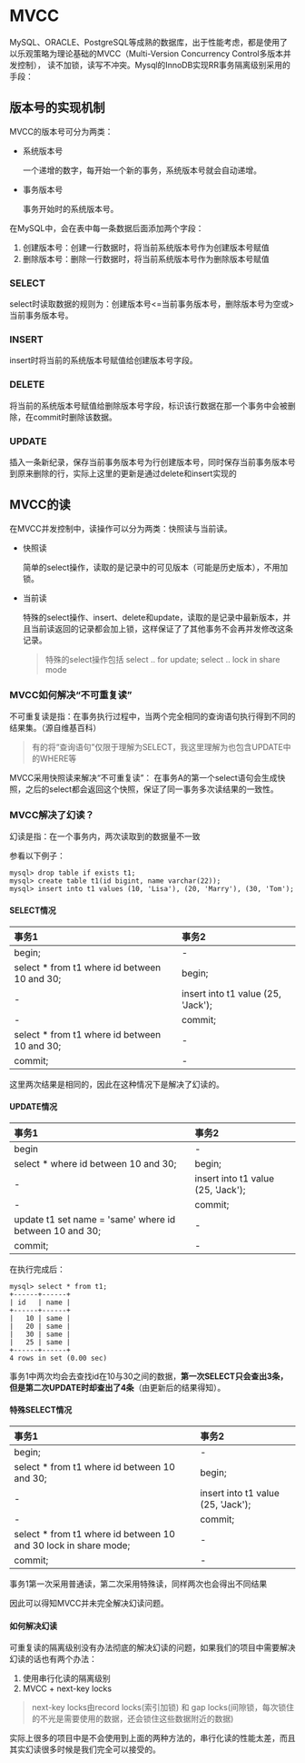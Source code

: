# MVCC
MySQL、ORACLE、PostgreSQL等成熟的数据库，出于性能考虑，都是使用了以乐观策略为理论基础的MVCC（Multi-Version Concurrency Control多版本并发控制），
读不加锁，读写不冲突。Mysql的InnoDB实现RR事务隔离级别采用的手段：
## 版本号的实现机制
MVCC的版本号可分为两类：
- 系统版本号

    一个递增的数字，每开始一个新的事务，系统版本号就会自动递增。
- 事务版本号

    事务开始时的系统版本号。
    
在MySQL中，会在表中每一条数据后面添加两个字段：
1. 创建版本号：创建一行数据时，将当前系统版本号作为创建版本号赋值
2. 删除版本号：删除一行数据时，将当前系统版本号作为删除版本号赋值

### SELECT
select时读取数据的规则为：创建版本号<=当前事务版本号，删除版本号为空或>当前事务版本号。
### INSERT
insert时将当前的系统版本号赋值给创建版本号字段。
### DELETE
将当前的系统版本号赋值给删除版本号字段，标识该行数据在那一个事务中会被删除，在commit时删除该数据。
### UPDATE
插入一条新纪录，保存当前事务版本号为行创建版本号，同时保存当前事务版本号到原来删除的行，实际上这里的更新是通过delete和insert实现的

## MVCC的读
在MVCC并发控制中，读操作可以分为两类：快照读与当前读。
- 快照读

    简单的select操作，读取的是记录中的可见版本（可能是历史版本），不用加锁。

- 当前读

    特殊的select操作、insert、delete和update，读取的是记录中最新版本，并且当前读返回的记录都会加上锁，这样保证了了其他事务不会再并发修改这条记录。
    > 特殊的select操作包括 select .. for update; select .. lock in share mode
    
### MVCC如何解决“不可重复读”
不可重复读是指：在事务执行过程中，当两个完全相同的查询语句执行得到不同的结果集。（源自维基百科）
> 有的将“查询语句”仅限于理解为SELECT，我这里理解为也包含UPDATE中的WHERE等

MVCC采用快照读来解决“不可重复读”： 在事务A的第一个select语句会生成快照，之后的select都会返回这个快照，保证了同一事务多次读结果的一致性。
    
### MVCC解决了幻读？
幻读是指：在一个事务内，两次读取到的数据量不一致

参看以下例子：
```
mysql> drop table if exists t1;
mysql> create table t1(id bigint, name varchar(22));
mysql> insert into t1 values (10, 'Lisa'), (20, 'Marry'), (30, 'Tom');
```
#### SELECT情况
| 事务1 | 事务2 |
| :---- | :---- |
| begin; | - |
| select * from t1 where id between 10 and 30; | begin; |
| - | insert into t1 value (25, 'Jack'); |
| - | commit; |
| select * from t1 where id between 10 and 30; | - |
| commit; | - |
这里两次结果是相同的，因此在这种情况下是解决了幻读的。

#### UPDATE情况
| 事务1 | 事务2 |
| :---- | :---- |
| begin | - |
| select * where id between 10 and 30; | begin; |
| - | insert into t1 value (25, 'Jack'); |
| - | commit; |
| update t1 set name = 'same' where id between 10 and 30; | - |
| commit; | - |
在执行完成后：
```
mysql> select * from t1;
+------+------+
| id   | name |
+------+------+
|   10 | same |
|   20 | same |
|   30 | same |
|   25 | same |
+------+------+
4 rows in set (0.00 sec)
```

事务1中两次均会去查找id在10与30之间的数据，**第一次SELECT只会查出3条，但是第二次UPDATE时却查出了4条**（由更新后的结果得知）。

#### 特殊SELECT情况
| 事务1 | 事务2 |
| :---- | :---- |
| begin; | - |
| select * from t1 where id between 10 and 30; | begin; |
| - | insert into t1 value (25, 'Jack'); |
| - | commit; |
| select * from t1 where id between 10 and 30 lock in share mode; | - |
| commit; | - |
事务1第一次采用普通读，第二次采用特殊读，同样两次也会得出不同结果

因此可以得知MVCC并未完全解决幻读问题。

#### 如何解决幻读
可重复读的隔离级别没有办法彻底的解决幻读的问题，如果我们的项目中需要解决幻读的话也有两个办法：
1. 使用串行化读的隔离级别
2. MVCC + next-key locks
 > next-key locks由record locks(索引加锁) 和 gap locks(间隙锁，每次锁住的不光是需要使用的数据，还会锁住这些数据附近的数据)

实际上很多的项目中是不会使用到上面的两种方法的，串行化读的性能太差，而且其实幻读很多时候是我们完全可以接受的。


